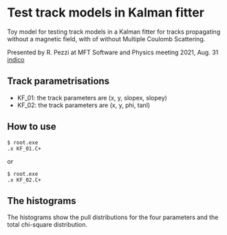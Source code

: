 # Test track models in Kalman fitter

Toy model for testing track models in a Kalman fitter for tracks propagating without a magnetic field, with of without Multiple Coulomb Scattering.

Presented by R. Pezzi at MFT Software and Physics meeting 2021, Aug. 31 [indico](https://indico.cern.ch/event/1071622/)

## Track parametrisations

- KF_01: the track parameters are (x, y, slopex, slopey)
- KF_02: the track parameters are (x, y, phi, tanl)

## How to use

```shell
$ root.exe
.x KF_01.C+
```

or

```shell
$ root.exe
.x KF_02.C+
```

## The histograms

The histograms show the pull distributions for the four parameters and the total chi-square distribution.
